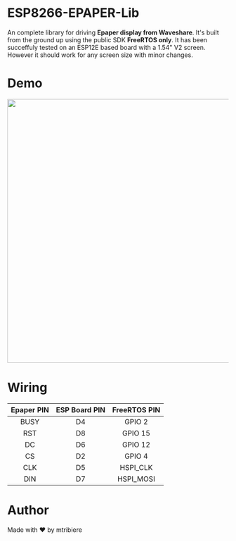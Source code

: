 # ESP8266-EPAPER-Lib
An complete library for driving <b>Epaper display from Waveshare</b>. It's built from the ground up using the public SDK <b>FreeRTOS only</b>.
It has been succeffuly tested on an ESP12E based board with a 1.54" V2 screen. However it should work for any screen size with minor changes.

# Demo
<img src="Pics/IMG_20210103_182554.jpg" width="600">

# Wiring
| Epaper PIN | ESP Board PIN | FreeRTOS PIN
| :---: | :---: | :---: |
| BUSY | D4 | GPIO 2 |
| RST | D8 | GPIO 15 |
| DC | D6 | GPIO 12 |
| CS | D2 | GPIO 4 |
| CLK | D5 | HSPI_CLK |
| DIN | D7 | HSPI_MOSI |

# Author
Made with ❤️ by mtribiere

